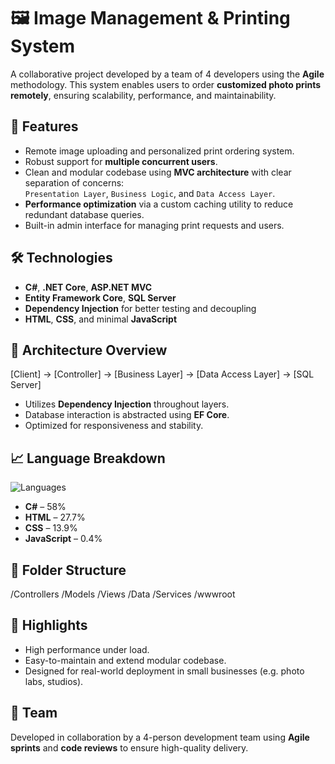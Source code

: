 # 🖼️ Image Management & Printing System

A collaborative project developed by a team of 4 developers using the **Agile** methodology. This system enables users to order **customized photo prints remotely**, ensuring scalability, performance, and maintainability.

## 🚀 Features

- Remote image uploading and personalized print ordering system.
- Robust support for **multiple concurrent users**.
- Clean and modular codebase using **MVC architecture** with clear separation of concerns:  
  `Presentation Layer`, `Business Logic`, and `Data Access Layer`.
- **Performance optimization** via a custom caching utility to reduce redundant database queries.
- Built-in admin interface for managing print requests and users.

## 🛠️ Technologies

- **C#**, **.NET Core**, **ASP.NET MVC**
- **Entity Framework Core**, **SQL Server**
- **Dependency Injection** for better testing and decoupling
- **HTML**, **CSS**, and minimal **JavaScript**

## 🧱 Architecture Overview
[Client] → [Controller] → [Business Layer] → [Data Access Layer] → [SQL Server]
- Utilizes **Dependency Injection** throughout layers.
- Database interaction is abstracted using **EF Core**.
- Optimized for responsiveness and stability.

## 📈 Language Breakdown

![Languages](./path-to-your-language-stats-image.png)

- **C#** – 58%
- **HTML** – 27.7%
- **CSS** – 13.9%
- **JavaScript** – 0.4%

## 📂 Folder Structure
/Controllers
/Models
/Views
/Data
/Services
/wwwroot

## 📌 Highlights

- High performance under load.
- Easy-to-maintain and extend modular codebase.
- Designed for real-world deployment in small businesses (e.g. photo labs, studios).

## 👥 Team

Developed in collaboration by a 4-person development team using **Agile sprints** and **code reviews** to ensure high-quality delivery.





